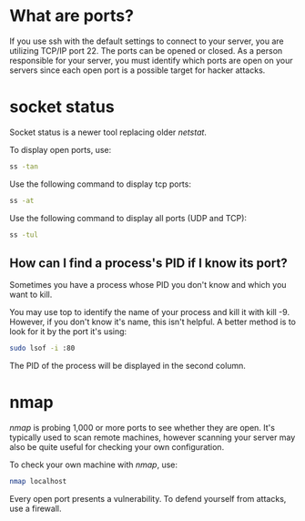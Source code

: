 <h1>What are ports?</h1>
If you use ssh with the default settings to connect to your server, you are utilizing TCP/IP port 22. The ports can be opened or closed. As a person responsible for your server, you must identify which ports are open on your servers since each open port is a possible target for hacker attacks.

<h1>socket status</h1>

Socket status is a newer tool replacing older <i>netstat</i>.

To display open ports, use:

```bash
ss -tan
```

Use the following command to display tcp ports:

```bash
ss -at
```

Use the following command to display all ports (UDP and TCP):

```bash
ss -tul
```

<h2>How can I find a process's PID if I know its port?</h2>

Sometimes you have a process whose PID you don't know and which you want to kill.

You may use top to identify the name of your process and kill it with kill -9. However, if you don't know it's name, this isn't helpful. A better method is to look for it by the port it's using:

```bash
sudo lsof -i :80
```

The PID of the process will be displayed in the second column.

<h1>nmap</h1>

<i>nmap</i> is probing 1,000 or more ports to see whether they are open.
It's typically used to scan remote machines, however scanning your server may also be quite useful for checking your own configuration. 

To check your own machine with <i>nmap</i>, use:

```bash
nmap localhost
```

Every open port presents a vulnerability. To defend yourself from attacks, use a firewall. 
